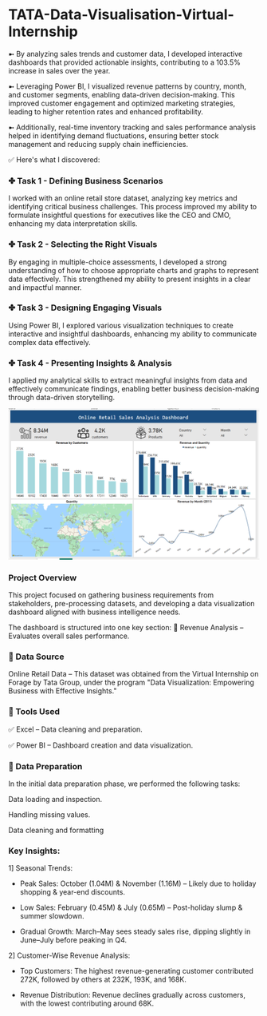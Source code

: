 # TATA-Data-Visualisation-Virtual-Internship
➼ By analyzing sales trends and customer data, I developed interactive dashboards that provided actionable insights, contributing to a 103.5% increase in sales over the year.

➼ Leveraging Power BI, I visualized revenue patterns by country, month, and customer segments, enabling data-driven decision-making. This improved customer engagement and optimized marketing strategies, leading to higher retention rates and enhanced profitability.

➼ Additionally, real-time inventory tracking and sales performance analysis helped in identifying demand fluctuations, ensuring better stock management and reducing supply chain inefficiencies.

✅ Here's what I discovered:

### ✤ Task 1 - Defining Business Scenarios
I worked with an online retail store dataset, analyzing key metrics and identifying critical business challenges. This process improved my ability to formulate insightful questions for executives like the CEO and CMO, enhancing my data interpretation skills.

### ✤ Task 2 - Selecting the Right Visuals
By engaging in multiple-choice assessments, I developed a strong understanding of how to choose appropriate charts and graphs to represent data effectively. This strengthened my ability to present insights in a clear and impactful manner.

### ✤ Task 3 - Designing Engaging Visuals
Using Power BI, I explored various visualization techniques to create interactive and insightful dashboards, enhancing my ability to communicate complex data effectively.

### ✤ Task 4 - Presenting Insights & Analysis
I applied my analytical skills to extract meaningful insights from data and effectively communicate findings, enabling better business decision-making through data-driven storytelling.

![image alt](https://github.com/renuka251902/renuka251902-TATA-Data-Visualisation-Virtual-Internship/blob/main/Screenshot%202025-03-12%20145903.png)


### Project Overview
This project focused on gathering business requirements from stakeholders, pre-processing datasets, and developing a data visualization dashboard aligned with business intelligence needs.

The dashboard is structured into one key section:
🔹 Revenue Analysis – Evaluates overall sales performance.

### 💠 Data Source
Online Retail Data – This dataset was obtained from the Virtual Internship on Forage by Tata Group, under the program "Data Visualization: Empowering Business with Effective Insights."

### 💠 Tools Used
✅ Excel – Data cleaning and preparation.

✅ Power BI – Dashboard creation and data visualization.

### 💠 Data Preparation
In the initial data preparation phase, we performed the following tasks:

Data loading and inspection.

Handling missing values.

Data cleaning and formatting

### Key Insights:
  1] Seasonal Trends:
  
-  Peak Sales: October (1.04M) & November (1.16M) – Likely due to holiday shopping & year-end discounts.
  
-  Low Sales: February (0.45M) & July (0.65M) – Post-holiday slump & summer slowdown.
   
-  Gradual Growth: March–May sees steady sales rise, dipping slightly in June–July before peaking in Q4.

 2] Customer-Wise Revenue Analysis:
 
-  Top Customers: The highest revenue-generating customer contributed 272K, followed by others at 232K, 193K, and 168K.

-  Revenue Distribution: Revenue declines gradually across customers, with the lowest contributing around 68K.












